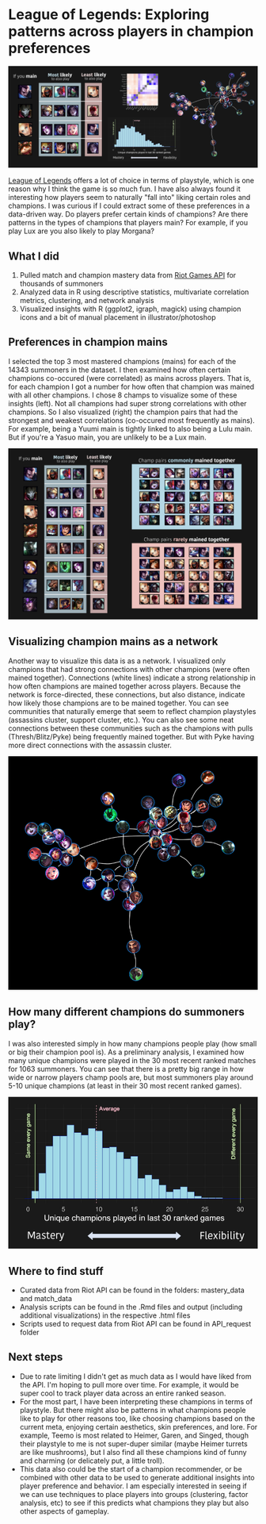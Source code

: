 # League of Legends: Exploring patterns across players in champion preferences

![sample visualization](graphics/summary.png)

[League of Legends](https://www.leagueoflegends.com/) offers a lot of choice in terms of playstyle, which is one reason why I think the game is so much fun. I have also always found it interesting how players seem to naturally "fall into" liking certain roles and champions. I was curious if I could extract some of these preferences in a data-driven way. Do players prefer certain kinds of champions? Are there patterns in the types of champions that players main? For example, if you play Lux are you also likely to play Morgana? 


## What I did
1. Pulled match and champion mastery data from [Riot Games API](https://developer.riotgames.com/) for thousands of summoners
2. Analyzed data in R using descriptive statistics, multivariate correlation metrics, clustering, and network analysis
3. Visualized insights with R (ggplot2, igraph, magick) using champion icons and a bit of manual placement in illustrator/photoshop

## Preferences in champion mains
I selected the top 3 most mastered champions (mains) for each of the 14343 summoners in the dataset. I then examined how often certain champions co-occured (were correlated) as mains across players. That is, for each champion I got a number for how often that champion was mained with all other champions. I chose 8 champs to visualize some of these insights (left). Not all champions had super strong correlations with other champions. So I also visualized (right) the champion pairs that had the strongest and weakest correlations (co-occured most frequently as mains). For example, being a Yuumi main is tightly linked to also being a Lulu main. But if you're a Yasuo main, you are unlikely to be a Lux main.

![sample visualization](graphics/side_by_side.png) 

## Visualizing champion mains as a network
Another way to visualize this data is as a network. I visualized only champions that had strong connections with other champions (were often mained together). Connections (white lines) indicate a strong relationship in how often champions are mained together across players. Because the network is force-directed, these connections, but also distance, indicate how likely those champions are to be mained together. You can see communities that naturally emerge that seem to reflect champion playstyles (assassins cluster, support cluster, etc.). You can also see some neat connections between these communities such as the champions with pulls (Thresh/Blitz/Pyke) being frequently mained together. But with Pyke having more direct connections with the assassin cluster.

![sample visualization](graphics/network.png)

## How many different champions do summoners play?
I was also interested simply in how many champions people play (how small or big their champion pool is). As a preliminary analysis, I examined how many unique champions were played in the 30 most recent ranked matches for 1063 summoners. You can see that there is a pretty big range in how wide or narrow players champ pools are, but most summoners play around 5-10 unique champions (at least in their 30 most recent ranked games).

![sample visualization](graphics/histogram.png)


## Where to find stuff
- Curated data from Riot API can be found in the folders: mastery_data and match_data
- Analysis scripts can be found in the .Rmd files and output (including additional visualizations) in the respective .html files
- Scripts used to request data from Riot API can be found in API_request folder

## Next steps
- Due to rate limiting I didn't get as much data as I would have liked from the API. I'm hoping to pull more over time. For example, it would be super cool to track player data across an entire ranked season.
- For the most part, I have been interpreting these champions in terms of playstyle. But there might also be patterns in what champions people like to play for other reasons too, like choosing champions based on the current meta, enjoying certain aesthetics, skin preferences, and lore. For example, Teemo is most related to Heimer, Garen, and Singed, though their playstyle to me is not super-duper similar (maybe Heimer turrets are like mushrooms), but I also find all these champions kind of funny and charming (or delicately put, a little troll).
- This data also could be the start of a champion recommender, or be combined with other data to be used to generate additional insights into player preference and behavior. I am especially interested in seeing if we can use techniques to place players into groups (clustering, factor analysis, etc) to see if this predicts what champions they play but also other aspects of gameplay.

